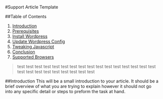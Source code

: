 #Support Article Template


##Table of Contents
1. [Introduction](#introduction)
2. [Prerequisites](#prerequisites)
3. [Install Wordpress](#1-install-wordpress)
4. [Update Wordpress Config](#2-update-wordpress-config)
5. [Tweaking Javascript](#3-tweaking-javascript)
6. [Conclusion](#conclusion)
7. [Supported Browsers](#supported-browsers)

>test
>test
>test
>test
>test
>test
>test
>test
>test
>test
>test
>test
>test
>test
>test
>test
>test
>test
>test
>test
>test
>test
>test
>test
>test

##Introduction
This will be a small introduction to your article.  It should be a brief overview of what you are trying to explain however it should not go into any specific detail or steps to preform the task at hand.

